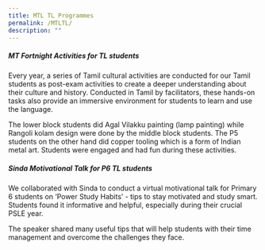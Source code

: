 ```yaml
---
title: MTL TL Programmes
permalink: /MTLTL/
description: ""
---
```

##### MT Fortnight Activities for TL students

Every year, a series of Tamil cultural activities are conducted for our Tamil students as post-exam activities to create a deeper understanding about their culture and history. Conducted in Tamil by facilitators, these hands-on tasks also provide an immersive environment for students to learn and use the language.<br>

The lower block students did Agal Vilakku painting (lamp painting) while Rangoli kolam design were done by the middle block students. The P5 students on the other hand did copper tooling which is a form of Indian metal art. Students were engaged and had fun during these activities. <br>

##### Sinda Motivational Talk for P6 TL students

We collaborated with Sinda to conduct a virtual motivational talk for Primary 6 students on ‘Power Study Habits’ - tips to stay motivated and study smart. Students found it informative and helpful, especially during their crucial PSLE year. <br>

The speaker shared many useful tips that will help students with their time management and overcome the challenges they face.<br>

